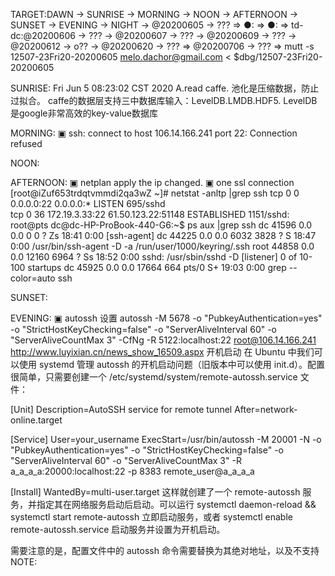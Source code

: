 TARGET:DAWN → SUNRISE → MORNING → NOON → AFTERNOON → SUNSET → EVENING → NIGHT → @20200605 → ??? ⇒ 
●: ⇒ 
●: ⇒ 
td-dc:@20200606 → ??? → @20200607 → ??? → @20200609 → ??? → @20200612 → o?? → @20200620 → ??? ⇒ @20200706 → ??? ⇒ 
mutt -s 12507-23Fri20-20200605 melo.dachor@gmail.com < $dbg/12507-23Fri20-20200605

SUNRISE:
Fri Jun  5 08:23:02 CST 2020
A.read caffe.
池化是压缩数据，防止过拟合。
caffe的数据层支持三中数据库输入：LevelDB.LMDB.HDF5.
LevelDB是google非常高效的key-value数据库

MORNING:
▣ ssh: connect to host 106.14.166.241 port 22: Connection refused

NOON:

AFTERNOON:
▣ netplan apply the ip changed.
▣ one ssl connection 
[root@iZuf653trdqtvmmdi2qa3wZ ~]# netstat -anltp |grep ssh
tcp        0      0 0.0.0.0:22              0.0.0.0:*               LISTEN      695/sshd            
tcp        0     36 172.19.3.33:22          61.50.123.22:51148      ESTABLISHED 1151/sshd: root@pts
dc@dc-HP-ProBook-440-G6:~$ ps aux |grep ssh
dc         41596  0.0  0.0      0     0 ?        Zs   18:41   0:00 [ssh-agent] <defunct>
dc         44225  0.0  0.0   6032  3828 ?        S    18:47   0:00 /usr/bin/ssh-agent -D -a /run/user/1000/keyring/.ssh
root       44858  0.0  0.0  12160  6964 ?        Ss   18:52   0:00 sshd: /usr/sbin/sshd -D [listener] 0 of 10-100 startups
dc         45925  0.0  0.0  17664   664 pts/0    S+   19:03   0:00 grep --color=auto ssh

SUNSET:

EVENING:
▣ autossh 设置
autossh -M 5678 -o "PubkeyAuthentication=yes" -o "StrictHostKeyChecking=false" -o "ServerAliveInterval 60" -o "ServerAliveCountMax 3" -CfNg -R 5122:localhost:22 root@106.14.166.241
http://www.luyixian.cn/news_show_16509.aspx
开机启动
在 Ubuntu 中我们可以使用 systemd 管理 autossh 的开机启动问题（旧版本中可以使用 init.d）。配置很简单，只需要创建一个 
/etc/systemd/system/remote-autossh.service
 文件：

[Unit]
Description=AutoSSH service for remote tunnel
After=network-online.target

[Service]
User=your_username
ExecStart=/usr/bin/autossh -M 20001 -N -o "PubkeyAuthentication=yes" -o "StrictHostKeyChecking=false" -o "ServerAliveInterval 60" -o "ServerAliveCountMax 3" -R a_a_a_a:20000:localhost:22 -p 8383 remote_user@a_a_a_a

[Install]
WantedBy=multi-user.target
这样就创建了一个 
remote-autossh
 服务，并指定其在网络服务启动后启动。可以运行 
systemctl daemon-reload && systemctl start remote-autossh
 立即启动服务，或者 
systemctl enable remote-autossh.service
 启动服务并设置为开机启动。

需要注意的是，配置文件中的 autossh 命令需要替换为其绝对地址，以及不支持 
NOTE:
